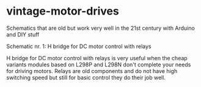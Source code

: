 # vintage-motor-drives
Schematics that are old but work very well in the 21st century with Arduino and DIY stuff
 
Schematic nr. 1:  H bridge for DC motor control with relays

H bridge for DC motor control with relays is very useful when the cheap variants modules based on  L298P and L298N don't complete your needs for driving motors.
Relays are old components and do not have high switching speed but still for basic control they do their job well.
